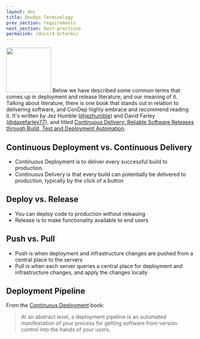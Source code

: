 ```yaml
---
layout: doc
title: DevOps Terminology
prev_section: requirements
next_section: best-practices
permalink: /docs/4-0/terms/
---
```


[<img src="http://ecx.images-amazon.com/images/I/71sYKaNItcL.jpg" class="img-align-right" style="width: 120px;">](http://www.amazon.com/dp/0321601912?tag=contindelive-20)
Below we have described some common terms that comes up in deployment and release
literature, and our meaning of it. Talking about literature, there is one book that
stands out in relation to delivering software, and ConDep highly embrace and
recommend reading it. It's written by Jez Humble ([@jezhumble](https://twitter.com/jezhumble))
and David Farley ([@davefarley77](https://twitter.com/davefarley77)), and
titled [Continuous Delivery: Reliable Software Releases through Build, Test and Deployment Automation](http://www.amazon.com/dp/0321601912?tag=contindelive-20).

## Continuous Deployment vs. Continuous Delivery

* Continuous Deployment is to deliver every successful build to production.
* Continuous Delivery is that every build can potentially be delivered to production,
  typically by the click of a button

## Deploy vs. Release

* You can deploy code to production without releasing
* Release is to make functionality available to end users

## Push vs. Pull

* Push is when deployment and infrastructure changes are pushed from a central place
  to the servers
* Pull is when each server queries a central place for deployment and infrastructure
  changes, and apply the changes locally

## Deployment Pipeline

From the [Continuous Deployment](http://www.amazon.com/dp/0321601912?tag=contindelive-20) book:

> At an abstract level, a deployment pipeline is an automated manifestation of your
> process for getting software from version control into the hands of your users.
